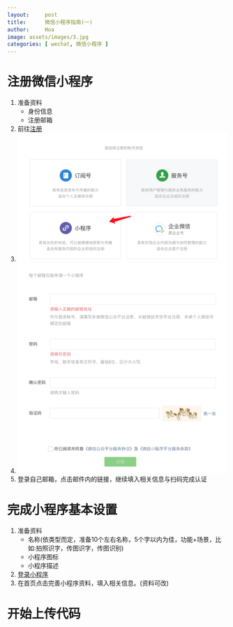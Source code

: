 ```yaml
---
layout:     post
title:      微信小程序指南(一)
author:     Hoa
image: assets/images/3.jpg
categories: [ wechat, 微信小程序 ]
---
```

# 注册微信小程序
1. 准备资料
	- 身份信息
	- 注册邮箱
2. 前往[注册](https://mp.weixin.qq.com/cgi-bin/registermidpage?action=index&lang=zh_CN&token=)
3. ![类型小程序](https://github.com/zero-times/zero-times.github.io/blob/master/img/wechat0101.png?raw=true)
4. ![填写指定信息](https://github.com/zero-times/zero-times.github.io/blob/master/img/wechat0102.png?raw=true)
5. 登录自己邮箱，点击邮件内的链接，继续填入相关信息与扫码完成认证

# 完成小程序基本设置
1. 准备资料
	- 名称(依类型而定，准备10个左右名称，5个字以内为佳，功能+场景，比如:拍照识字，传图识字，传图识别)
	- 小程序图标
	- 小程序描述
2. [登录小程序](https://mp.weixin.qq.com/)
3. 在首页点击完善小程序资料，填入相关信息。(资料可改)

# 开始上传代码
